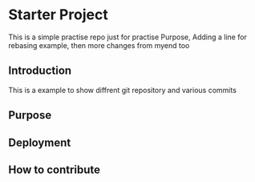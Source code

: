 # Starter Project 
This is a simple practise repo just for practise Purpose, Adding a line for rebasing example, then more changes from myend too

## Introduction 
This is a example to show diffrent git repository and various commits 

## Purpose

## Deployment 

## How to contribute 